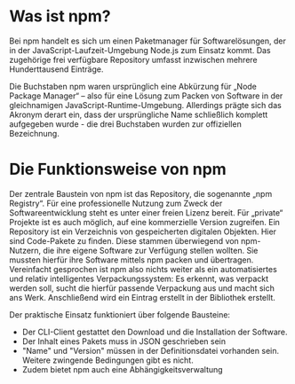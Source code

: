 # Was ist npm?
Bei npm handelt es sich um einen Paketmanager für Softwarelösungen, der in der JavaScript-Laufzeit-Umgebung Node.js zum Einsatz kommt. Das zugehörige frei verfügbare Repository umfasst inzwischen mehrere Hunderttausend Einträge.

Die Buchstaben npm waren ursprünglich eine Abkürzung für „Node Package Manager“ – also für eine Lösung zum Packen von Software in der gleichnamigen JavaScript-Runtime-Umgebung. Allerdings prägte sich das Akronym derart ein, dass der ursprüngliche Name schließlich komplett aufgegeben wurde - die drei Buchstaben wurden zur offiziellen Bezeichnung.
# Die Funktionsweise von npm
Der zentrale Baustein von npm ist das Repository, die sogenannte „npm Registry“. Für eine professionelle Nutzung zum Zweck der Softwareentwicklung steht es unter einer freien Lizenz bereit. Für „private“ Projekte ist es auch möglich, auf eine kommerzielle Version zugreifen.
Ein Repository ist ein Verzeichnis von gespeicherten digitalen Objekten. Hier sind Code-Pakete zu finden. Diese stammen überwiegend von npm-Nutzern, die ihre eigene Software zur Verfügung stellen wollten. Sie mussten hierfür ihre Software mittels npm packen und übertragen.
Vereinfacht gesprochen ist npm also nichts weiter als ein automatisiertes und relativ intelligentes Verpackungssystem: Es erkennt, was verpackt werden soll, sucht die hierfür passende Verpackung aus und macht sich ans Werk. Anschließend wird ein Eintrag erstellt in der Bibliothek erstellt.

Der praktische Einsatz funktioniert über folgende Bausteine:
- Der CLI-Client gestattet den Download und die Installation der Software.
- Der Inhalt eines Pakets muss in JSON geschrieben sein
- "Name" und "Version" müssen in der Definitionsdatei vorhanden sein. Weitere zwingende Bedingungen gibt es nicht.
- Zudem bietet npm auch eine Abhängigkeitsverwaltung